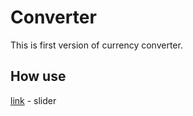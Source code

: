 # Converter
This is first version of currency converter.

## How use

[link](https://percuciat.github.io/converter/) - slider
